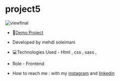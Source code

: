 # project5


![viewfinal](https://s6.uupload.ir/files/screenshot_(39)_l72s.png)

- 📌[Demo Project]( https://mehdisoleimaniweb.github.io/project5/)

- Developed by mehdi soleimani

- 💻Technologies Used - Html , css , sass ,

- Role - Frontend

- How to reach me : with my [instagram](https://instagram.com/mehdi_soleimani_web?igshid=mzrlodbinwflza==) and [linkedin](https://www.linkedin.com/in/mehdi-soleimani-38597328b/)
